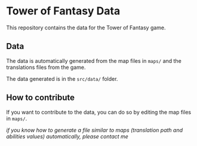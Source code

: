 # Tower of Fantasy Data

This repository contains the data for the Tower of Fantasy game.

## Data

The data is automatically generated from the map files in `maps/` and the translations files from the game.

The data generated is in the `src/data/` folder.

## How to contribute

If you want to contribute to the data, you can do so by editing the map files in `maps/`.

_if you know how to generate a file similar to maps (translation path and abilities values) automatically, please contact me_

